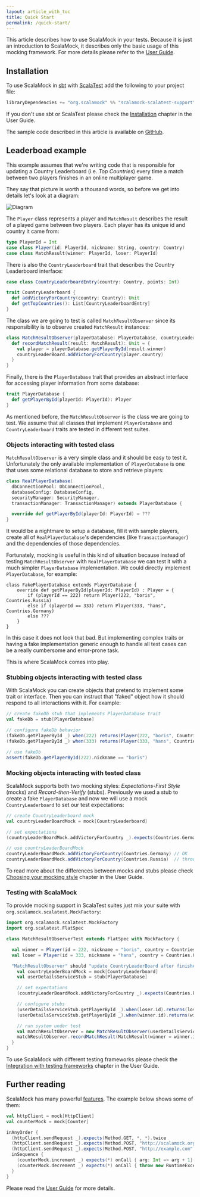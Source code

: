 ```yaml
---
layout: article_with_toc
title: Quick Start
permalink: /quick-start/
---
```


This article describes how to use ScalaMock in your tests. Because it is just an introduction to ScalaMock, it describes only the basic usage of this mocking framework. For more details please refer to the [User Guide](/user-guide/).

## Installation

To use ScalaMock in [sbt](http://www.scala-sbt.org/) with [ScalaTest](http://www.scalatest.org/) add the following to your project file:

```scala
libraryDependencies += "org.scalamock" %% "scalamock-scalatest-support" % "3.2.2" % "test"
```

If you don't use sbt or ScalaTest please check the [Installation](/user-guide/installation/) chapter in the User Guide.

The sample code described in this article is available on [GitHub](http://github.com/pawel-wiejacha/scalamock-examples).

## Leaderboad example 

This example assumes that we're writing code that is responsible for updating a Country Leaderboard (i.e. *Top Countries*) every time a match between two players finishes in an online multiplayer game. 

They say that picture is worth a thousand words, so before we get into details let's look at a diagram:

![Diagram](/assets/img/sm_qs_leaderboard.png)

The `Player` class represents a player and `MatchResult` describes the result of a played game between two players. Each player has its unique id and country it came from:

```scala
type PlayerId = Int
case class Player(id: PlayerId, nickname: String, country: Country)
case class MatchResult(winner: PlayerId, loser: PlayerId)
```

There is also the `CountryLeaderboard` trait that describes the Country Leaderboard interface:

```scala
case class CountryLeaderboardEntry(country: Country, points: Int)

trait CountryLeaderboard {
  def addVictoryForCountry(country: Country): Unit
  def getTopCountries(): List[CountryLeaderboardEntry]
}
```

The class we are going to test is called `MatchResultObserver` since its responsibility is to observe created `MatchResult` instances:

```scala
class MatchResultObserver(playerDatabase: PlayerDatabase, countryLeaderBoard: CountryLeaderboard) {
  def recordMatchResult(result: MatchResult): Unit = {
    val player = playerDatabase.getPlayerById(result.winner)
    countryLeaderBoard.addVictoryForCountry(player.country)
  }
}
```

Finally, there is the `PlayerDatabase` trait that provides an abstract interface for accessing player information from some database:

```scala
trait PlayerDatabase {
  def getPlayerById(playerId: PlayerId): Player
}
```

As mentioned before, the `MatchResultObserver` is the class we are going to test. We assume that all classes that implement `PlayerDatabase` and `CountryLeaderboard` traits are tested in different test suites.

### Objects interacting with tested class

`MatchResultObserver` is a very simple class and it should be easy to test it. Unfortunately the only available implementation of `PlayerDatabase` is one that uses some relational database to store and retrieve players:

```scala
class RealPlayerDatabase(
  dbConnectionPool: DbConnectionPool,
  databaseConfig: DatabaseConfig,
  securityManager: SecurityManager,
  transactionManager: TransactionManager) extends PlayerDatabase {

  override def getPlayerById(playerId: PlayerId) = ???
}
```

It would be a nightmare to setup a database, fill it with sample players, create all of `RealPlayerDatabase`'s dependencies (like `TransactionManager`) and the dependencies of those dependencies. 

Fortunately, mocking is useful in this kind of situation because instead of testing `MatchResultObserver` with `RealPlayerDatabase` we can test it with a much simpler `PlayerDatabase` implementation. We could directly implement `PlayerDatabase`, for example:

```
class FakePlayerDatabase extends PlayerDatabase {
    override def getPlayerById(playerId: PlayerId) : Player = {
        if (playerId == 222) return Player(222, "boris", Countries.Russia)
        else if (playerId == 333) return Player(333, "hans", Countries.Germany)
        else ???
    }
}
```

In this case it does not look that bad. But implementing complex traits or having a fake implementation generic enough to handle all test cases can be a really cumbersome and error-prone task.

This is where ScalaMock comes into play.

### Stubbing objects interacting with tested class

With ScalaMock you can create objects that pretend to implement some trait or interface. Then you can instruct that "faked" object how it should respond to all interactions with it. For example:

```scala
// create fakeDb stub that implements PlayerDatabase trait
val fakeDb = stub[PlayerDatabase] 

// configure fakeDb behavior 
(fakeDb.getPlayerById _) when(222) returns(Player(222, "boris", Countries.Russia))
(fakeDb.getPlayerById _) when(333) returns(Player(333, "hans", Countries.Germany))

// use fakeDb
assert(fakeDb.getPlayerById(222).nickname == "boris")
```

### Mocking objects interacting with tested class

ScalaMock supports both two mocking styles: *Expectations-First Style* (mocks) and *Record-then-Verify* (stubs). 
Previously we used a stub to create a fake `PlayerDatabase` and now we will use a mock `CountryLeaderboard` to set our test expectations:

```scala
// create CountryLeaderboard mock
val countryLeaderBoardMock = mock[CountryLeaderboard]

// set expectations
(countryLeaderBoardMock.addVictoryForCountry _).expects(Countries.Germany)

// use countryLeaderBoardMock
countryLeaderBoardMock.addVictoryForCountry(Countries.Germany) // OK
countryLeaderBoardMock.addVictoryForCountry(Countries.Russia)  // throws TestFailedException
```

To read more about the differences between mocks and stubs please check [Choosing your mocking style](/user-guide/mocking_style/) chapter in the User Guide.

### Testing with ScalaMock

To provide mocking support in ScalaTest suites just mix your suite with `org.scalamock.scalatest.MockFactory`:

```scala
import org.scalamock.scalatest.MockFactory
import org.scalatest.FlatSpec

class MatchResultObserverTest extends FlatSpec with MockFactory {

  val winner = Player(id = 222, nickname = "boris", country = Countries.Russia)
  val loser = Player(id = 333, nickname = "hans", country = Countries.Germany)

  "MatchResultObserver" should "update CountryLeaderBoard after finished match" in {
    val countryLeaderBoardMock = mock[CountryLeaderboard]
    val userDetailsServiceStub = stub[PlayerDatabase]

    // set expectations
    (countryLeaderBoardMock.addVictoryForCountry _).expects(Countries.Russia)

    // configure stubs
    (userDetailsServiceStub.getPlayerById _).when(loser.id).returns(loser)
    (userDetailsServiceStub.getPlayerById _).when(winner.id).returns(winner)

    // run system under test
    val matchResultObserver = new MatchResultObserver(userDetailsServiceStub, countryLeaderBoardMock)
    matchResultObserver.recordMatchResult(MatchResult(winner = winner.id, loser = loser.id))
  }
}
```

To use ScalaMock with different testing frameworks please check the [Integration with testing frameworks](/user-guide/integration/) chapter in the User Guide.

## Further reading

ScalaMock has many powerful [features](/user-guide/features/). The example below shows some of them:

```scala
val httpClient = mock[HttpClient]
val counterMock = mock[Counter]

inAnyOrder {
  (httpClient.sendRequest _).expects(Method.GET, *, *).twice
  (httpClient.sendRequest _).expects(Method.POST, "http://scalamock.org", *).noMoreThanOnce
  (httpClient.sendRequest _).expects(Method.POST, "http://example.com", *).returning(Http.NotFound)
  inSequence {
    (counterMock.increment _) expects(*) onCall { arg: Int => arg + 1}
    (counterMock.decrement _) expects(*) onCall { throw new RuntimeException() }
  }
}
```

Please read the [User Guide](/user-guide/) for more details.
